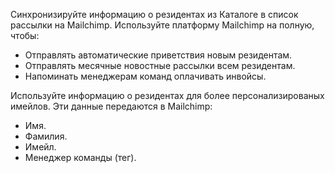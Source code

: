 Синхронизируйте информацию о резидентах из Каталоге в список рассылки на Mailchimp. Используйте платформу Mailchimp на полную, чтобы:
- Отправлять автоматические приветствия новым резидентам.
- Отправлять месячные новостные рассылки всем резидентам.
- Напоминать менеджерам команд оплачивать инвойсы.

Используйте информацию о резидентах для более персонализированых имейлов. Эти данные передаются в Mailchimp:
- Имя.
- Фамилия.
- Имейл.
- Менеджер команды (тег).